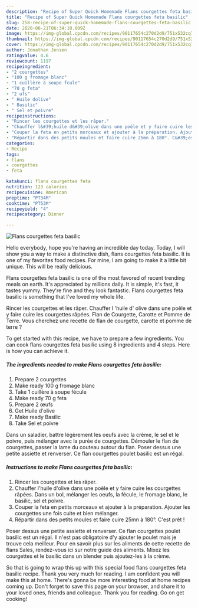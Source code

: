 ```yaml
---
description: "Recipe of Super Quick Homemade Flans courgettes feta basilic"
title: "Recipe of Super Quick Homemade Flans courgettes feta basilic"
slug: 258-recipe-of-super-quick-homemade-flans-courgettes-feta-basilic
date: 2020-08-21T06:34:10.009Z
image: https://img-global.cpcdn.com/recipes/90117654c270d2d9/751x532cq70/flans-courgettes-feta-basilic-photo-principale-de-la-recette.jpg
thumbnail: https://img-global.cpcdn.com/recipes/90117654c270d2d9/751x532cq70/flans-courgettes-feta-basilic-photo-principale-de-la-recette.jpg
cover: https://img-global.cpcdn.com/recipes/90117654c270d2d9/751x532cq70/flans-courgettes-feta-basilic-photo-principale-de-la-recette.jpg
author: Jonathan Jensen
ratingvalue: 4.6
reviewcount: 1197
recipeingredient:
- "2 courgettes"
- "100 g fromage blanc"
- "1 cuillère à soupe fcule"
- "70 g feta"
- "2 ufs"
- " Huile dolive"
- " Basilic"
- " Sel et poivre"
recipeinstructions:
- "Rincer les courgettes et les râper."
- "Chauffer l&#39;huile d&#39;olive dans une poêle et y faire cuire les courgettes râpées. Dans un bol, mélanger les oeufs, la fécule, le fromage blanc, le basilic, sel et poivre."
- "Couper la feta en petits morceaux et ajouter à la préparation. Ajouter les courgettes une fois cuite et bien mélanger."
- "Répartir dans des petits moules et faire cuire 25mn à 180°. C&#39;est prêt !"
categories:
- Recipe
tags:
- flans
- courgettes
- feta

katakunci: flans courgettes feta 
nutrition: 123 calories
recipecuisine: American
preptime: "PT34M"
cooktime: "PT53M"
recipeyield: "4"
recipecategory: Dinner

---
```



![Flans courgettes feta basilic](https://img-global.cpcdn.com/recipes/90117654c270d2d9/751x532cq70/flans-courgettes-feta-basilic-photo-principale-de-la-recette.jpg)

Hello everybody, hope you're having an incredible day today. Today, I will show you a way to make a distinctive dish, flans courgettes feta basilic. It is one of my favorites food recipes. For mine, I am going to make it a little bit unique. This will be really delicious.

Flans courgettes feta basilic is one of the most favored of recent trending meals on earth. It's appreciated by millions daily. It is simple, it's fast, it tastes yummy. They're fine and they look fantastic. Flans courgettes feta basilic is something that I've loved my whole life.

Rincer les courgettes et les râper. Chauffer l &#39;huile d&#39; olive dans une poêle et y faire cuire les courgettes râpées. Flan de Courgette, Carotte et Pomme de Terre. Vous cherchez une recette de flan de courgette, carotte et pomme de terre ?


To get started with this recipe, we have to prepare a few ingredients. You can cook flans courgettes feta basilic using 8 ingredients and 4 steps. Here is how you can achieve it.

<!--inarticleads1-->

##### The ingredients needed to make Flans courgettes feta basilic:

1. Prepare 2 courgettes
1. Make ready 100 g fromage blanc
1. Take 1 cuillère à soupe fécule
1. Make ready 70 g feta
1. Prepare 2 œufs
1. Get  Huile d&#39;olive
1. Make ready  Basilic
1. Take  Sel et poivre


Dans un saladier, battre légèrement les oeufs avec la crème, le sel et le poivre, puis mélanger avec la purée de courgettes. Démouler le flan de courgettes, passer la lame du couteau autour du flan. Poser dessus une petite assiette et renverser. Ce flan courgettes poulet basilic est un régal. 

<!--inarticleads2-->

##### Instructions to make Flans courgettes feta basilic:

1. Rincer les courgettes et les râper.
1. Chauffer l&#39;huile d&#39;olive dans une poêle et y faire cuire les courgettes râpées. Dans un bol, mélanger les oeufs, la fécule, le fromage blanc, le basilic, sel et poivre.
1. Couper la feta en petits morceaux et ajouter à la préparation. Ajouter les courgettes une fois cuite et bien mélanger.
1. Répartir dans des petits moules et faire cuire 25mn à 180°. C&#39;est prêt !


Poser dessus une petite assiette et renverser. Ce flan courgettes poulet basilic est un régal. Il n&#39;est pas obligatoire d&#39;y ajouter le poulet mais je trouve cela meilleur. Pour en savoir plus sur les aliments de cette recette de flans Sales, rendez-vous ici sur notre guide des aliments. Mixez les courgettes et le basilic dans un blender puis ajoutez-les à la crème. 

So that is going to wrap this up with this special food flans courgettes feta basilic recipe. Thank you very much for reading. I am confident you will make this at home. There's gonna be more interesting food at home recipes coming up. Don't forget to save this page on your browser, and share it to your loved ones, friends and colleague. Thank you for reading. Go on get cooking!

